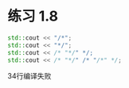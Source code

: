 # 练习 1.8

```c++
std::cout << "/*";
std::cout << "*/";
std::cout << /* "*/" */;
std::cout << /* "*/" /* "/*" */;
```

34行编译失败
